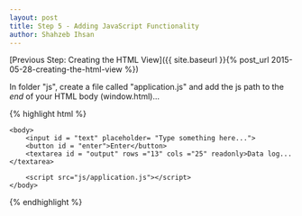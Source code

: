 ```yaml
---
layout: post
title: Step 5 - Adding JavaScript Functionality
author: Shahzeb Ihsan
---
```


[Previous Step: Creating the HTML View]({{ site.baseurl }}{% post_url 2015-05-28-creating-the-html-view %})

In folder "js", create a file called "application.js" and add the js path to the <em>end</em> of your HTML body (window.html)...

{% highlight html %}
<html>
    <head>
        <meta charset="utf-8">
        <title>Chrome ToDo</title>
    </head>

    <body>
        <input id = "text" placeholder= "Type something here...">
        <button id = "enter">Enter</button>
        <textarea id = "output" rows ="13" cols ="25" readonly>Data log...</textarea>

        <script src="js/application.js"></script>
    </body>
</html>
{% endhighlight %}
